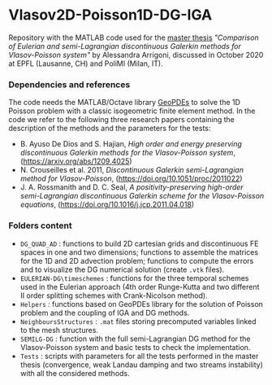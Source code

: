 # Vlasov2D-Poisson1D-DG-IGA
Repository with the MATLAB code used for the [master thesis](https://www.politesi.polimi.it/bitstream/10589/166380/1/2020_10_Arrigoni.pdf) *"Comparison of Eulerian and semi-Lagrangian discontinuous Galerkin methods for Vlasov-Poisson system"* by Alessandra Arrigoni, discussed in October 2020 at EPFL (Lausanne, CH) and PoliMI (Milan, IT).

### Dependencies and references
The code needs the MATLAB/Octave library [GeoPDEs](http://rafavzqz.github.io/geopdes/) to solve the 1D Poisson problem with a classic isogeometric finite element method. In the code we refer to the following three research papers containing the description of the methods and the parameters for the tests:
* B. Ayuso De Dios and S. Hajian, *High order and energy preserving discontinuous Galerkin methods for the Vlasov-Poisson system*, (https://arxiv.org/abs/1209.4025)
* N. Crouseilles et al. 2011, *Discontinuous Galerkin semi-Lagrangian method for Vlasov-Poisson*, (https://doi.org/10.1051/proc/2011022)
* J. A. Rossmanith and D. C. Seal, *A positivity-preserving high-order semi-Lagrangian discontinuous Galerkin scheme for the Vlasov-Poisson equations*, (https://doi.org/10.1016/j.jcp.2011.04.018)

### Folders content
* `DG_QUAD_AD` : functions to build 2D cartesian grids and discontinuous FE spaces in one and two dimensions; functions to assemble the matrices for the 1D and 2D advection problem; functions to compute the errors and to visualize the DG numerical solution (create `.vtk` files).
* `EULERIAN-DG\timeschemes` : functions for the three temporal schemes used in the Eulerian approach (4th order Runge-Kutta and two different II order splitting schemes with Crank-Nicolson method).
* `Helpers` : functions based on GeoPDEs library for the solution of Poisson problem and the coupling of IGA and DG methods.
* `NeighboursStructures` : `.mat` files storing precomputed variables linked to the mesh structures.
* `SEMILG-DG` : function with the full semi-Lagrangian DG method for the Vlasov-Poisson system and basic tests to check the implementation.
* `Tests` : scripts with parameters for all the tests performed in the master thesis (convergence, weak Landau damping and two streams instability) with all the considered methods.
